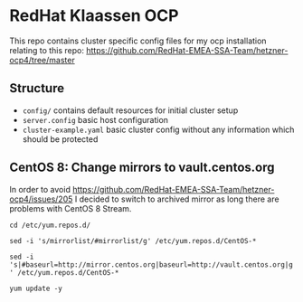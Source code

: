 # RedHat Klaassen OCP

This repo contains cluster specific config files for my ocp installation relating to this repo: https://github.com/RedHat-EMEA-SSA-Team/hetzner-ocp4/tree/master

## Structure

* `config/` contains default resources for initial cluster setup
* `server.config` basic host configuration
* `cluster-example.yaml` basic cluster config without any information which should be protected

## CentOS 8: Change mirrors to vault.centos.org

In order to avoid https://github.com/RedHat-EMEA-SSA-Team/hetzner-ocp4/issues/205 I decided to switch to archived mirror as long there are problems with  CentOS 8 Stream.

`cd /etc/yum.repos.d/`

`sed -i 's/mirrorlist/#mirrorlist/g' /etc/yum.repos.d/CentOS-*`

`sed -i 's|#baseurl=http://mirror.centos.org|baseurl=http://vault.centos.org|g' /etc/yum.repos.d/CentOS-*`

`yum update -y`
